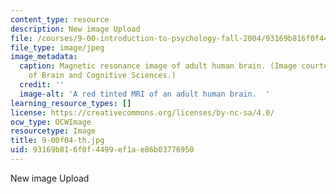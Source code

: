 ```yaml
---
content_type: resource
description: New image Upload
file: /courses/9-00-introduction-to-psychology-fall-2004/93169b816f0f4499ef1ae86b03776950_9-00f04-th.jpg
file_type: image/jpeg
image_metadata:
  caption: Magnetic resonance image of adult human brain. (Image courtesy of MIT Department
    of Brain and Cognitive Sciences.)
  credit: ''
  image-alt: 'A red tinted MRI of an adult human brain.  '
learning_resource_types: []
license: https://creativecommons.org/licenses/by-nc-sa/4.0/
ocw_type: OCWImage
resourcetype: Image
title: 9-00f04-th.jpg
uid: 93169b81-6f0f-4499-ef1a-e86b03776950
---
```

New image Upload